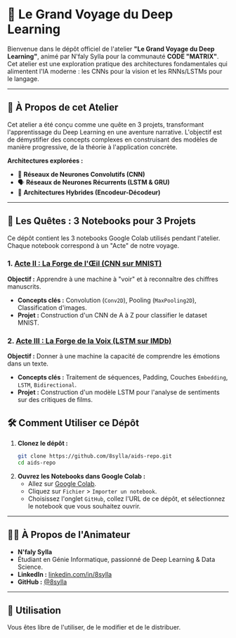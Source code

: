 # 🤖 Le Grand Voyage du Deep Learning

Bienvenue dans le dépôt officiel de l'atelier **"Le Grand Voyage du Deep Learning"**, animé par N'faly Sylla pour la communauté **CODE "MATRIX"**. Cet atelier est une exploration pratique des architectures fondamentales qui alimentent l'IA moderne : les CNNs pour la vision et les RNNs/LSTMs pour le langage.

---

## 📜 À Propos de cet Atelier

Cet atelier a été conçu comme une quête en 3 projets, transformant l'apprentissage du Deep Learning en une aventure narrative. L'objectif est de démystifier des concepts complexes en construisant des modèles de manière progressive, de la théorie à l'application concrète.

**Architectures explorées :**
-   🧠 **Réseaux de Neurones Convolutifs (CNN)**
-   🗣️ **Réseaux de Neurones Récurrents (LSTM & GRU)**
-   🤝 **Architectures Hybrides (Encodeur-Décodeur)**

---

## 🚀 Les Quêtes : 3 Notebooks pour 3 Projets

Ce dépôt contient les 3 notebooks Google Colab utilisés pendant l'atelier. Chaque notebook correspond à un "Acte" de notre voyage.

### 1. [**Acte II : La Forge de l'Œil (CNN sur MNIST)**](./01_CNN_MNIST_La_Forge_de_l_Oeil.ipynb)
**Objectif :** Apprendre à une machine à "voir" et à reconnaître des chiffres manuscrits.
-   **Concepts clés :** Convolution (`Conv2D`), Pooling (`MaxPooling2D`), Classification d'images.
-   **Projet :** Construction d'un CNN de A à Z pour classifier le dataset MNIST.

### 2. [**Acte III : La Forge de la Voix (LSTM sur IMDb)**](./02_LSTM_IMDb_La_Forge_de_la_Voix.ipynb)
**Objectif :** Donner à une machine la capacité de comprendre les émotions dans un texte.
-   **Concepts clés :** Traitement de séquences, Padding, Couches `Embedding`, `LSTM`, `Bidirectional`.
-   **Projet :** Construction d'un modèle LSTM pour l'analyse de sentiments sur des critiques de films.

<!--
### 3. [**Acte IV : L'Artefact Ultime (Image Captioning Showcase)**](./03_Image_Captioning_Showcase.ipynb)
**Objectif :** Assister à la synergie de nos deux créations pour accomplir une tâche spectaculaire.
-   **Concepts clés :** Architecture Encodeur-Décodeur, Transfer Learning (avec InceptionV3), génération de texte conditionnée par une image.
-   **Projet :** Démonstration d'un modèle pré-entraîné qui génère des légendes pour des images.

---
-->
## 🛠️ Comment Utiliser ce Dépôt

1.  **Clonez le dépôt :**
    ```bash
    git clone https://github.com/8sylla/aids-repo.git
    cd aids-repo
    ```
2.  **Ouvrez les Notebooks dans Google Colab :**
    -   Allez sur [Google Colab](https://colab.research.google.com/).
    -   Cliquez sur `Fichier` > `Importer un notebook`.
    -   Choisissez l'onglet `GitHub`, collez l'URL de ce dépôt, et sélectionnez le notebook que vous souhaitez ouvrir.

---

## 👨‍💻 À Propos de l'Animateur

-   **N'faly Sylla**
-   Étudiant en Génie Informatique, passionné de Deep Learning & Data Science.
-   **LinkedIn :** [linkedin.com/in/8sylla](https://linkedin.com/in/8sylla)
-   **GitHub :** [@8sylla](https://github.com/8sylla)

---

## 📜 Utilisation

Vous êtes libre de l'utiliser, de le modifier et de le distribuer.
